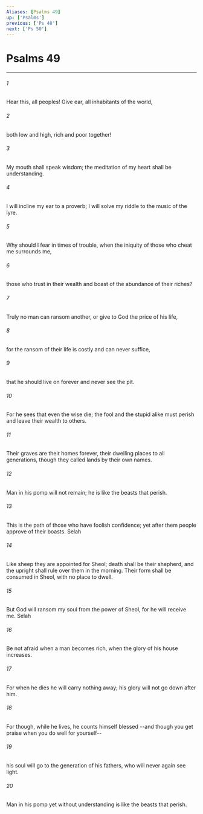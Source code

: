 ```yaml
---
Aliases: [Psalms 49]
up: ['Psalms']
previous: ['Ps 48']
next: ['Ps 50']
---
```

# Psalms 49
***



###### 1 
Hear this, all peoples! Give ear, all inhabitants of the world, 

###### 2 
both low and high, rich and poor together! 

###### 3 
My mouth shall speak wisdom; the meditation of my heart shall be understanding. 

###### 4 
I will incline my ear to a proverb; I will solve my riddle to the music of the lyre. 

###### 5 
Why should I fear in times of trouble, when the iniquity of those who cheat me surrounds me, 

###### 6 
those who trust in their wealth and boast of the abundance of their riches? 

###### 7 
Truly no man can ransom another, or give to God the price of his life, 

###### 8 
for the ransom of their life is costly and can never suffice, 

###### 9 
that he should live on forever and never see the pit. 

###### 10 
For he sees that even the wise die; the fool and the stupid alike must perish and leave their wealth to others. 

###### 11 
Their graves are their homes forever, their dwelling places to all generations, though they called lands by their own names. 

###### 12 
Man in his pomp will not remain; he is like the beasts that perish. 

###### 13 
This is the path of those who have foolish confidence; yet after them people approve of their boasts. Selah 

###### 14 
Like sheep they are appointed for Sheol; death shall be their shepherd, and the upright shall rule over them in the morning. Their form shall be consumed in Sheol, with no place to dwell. 

###### 15 
But God will ransom my soul from the power of Sheol, for he will receive me. Selah 

###### 16 
Be not afraid when a man becomes rich, when the glory of his house increases. 

###### 17 
For when he dies he will carry nothing away; his glory will not go down after him. 

###### 18 
For though, while he lives, he counts himself blessed --and though you get praise when you do well for yourself-- 

###### 19 
his soul will go to the generation of his fathers, who will never again see light. 

###### 20 
Man in his pomp yet without understanding is like the beasts that perish.
